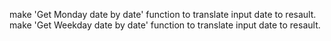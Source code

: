 make 'Get Monday date by date' function to translate input date to resault. 
make 'Get Weekday date by date' function to translate input date to resault.
